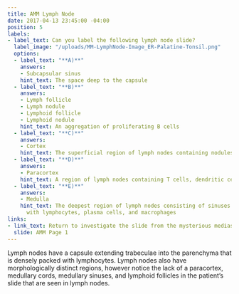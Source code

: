 ```yaml
---
title: AMM Lymph Node
date: 2017-04-13 23:45:00 -04:00
position: 5
labels:
- label_text: Can you label the following lymph node slide?
  label_image: "/uploads/MM-LymphNode-Image_ER-Palatine-Tonsil.png"
  options:
  - label_text: "**A)**"
    answers:
    - Subcapsular sinus
    hint_text: The space deep to the capsule
  - label_text: "**B)**"
    answers:
    - Lymph follicle
    - Lymph nodule
    - Lymphoid follicle
    - Lymphoid nodule
    hint_text: An aggregation of proliferating B cells
  - label_text: "**C)**"
    answers:
    - Cortex
    hint_text: The superficial region of lymph nodes containing nodules of B cells
  - label_text: "**D)**"
    answers:
    - Paracortex
    hint_text: A region of lymph nodes containing T cells, dendritic cells, and HEVs
  - label_text: "**E)**"
    answers:
    - Medulla
    hint_text: The deepest region of lymph nodes consisting of sinuses and cords packed
      with lymphocytes, plasma cells, and macrophages
links:
- link_text: Return to investigate the slide from the mysterious mediastinal mass
  slide: AMM Page 1
---
```


Lymph nodes have a capsule extending trabeculae into the parenchyma that is densely packed with lymphocytes. Lymph nodes also have morphologically distinct regions, however notice the lack of a paracortex, medullary cords, medullary sinuses, and lymphoid follicles in the patient’s slide that are seen in lymph nodes.